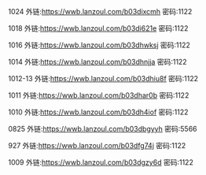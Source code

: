 


1024
外链:https://wwb.lanzoul.com/b03dixcmh 密码:1122


1018
外链:https://wwb.lanzoul.com/b03di621e 密码:1122

1016
外链:https://wwb.lanzoul.com/b03dhwksj 密码:1122

1014
外链:https://wwb.lanzoul.com/b03dhnjja 密码:1122

1012-13
外链:https://wwb.lanzoul.com/b03dhiu8f 密码:1122



1011
外链:https://wwb.lanzoul.com/b03dhar0b 密码:1122

1010
外链:https://wwb.lanzoul.com/b03dh4iof 密码:1122


0825
外链:https://wwb.lanzoul.com/b03dbgyyh 密码:5566

927
外链:https://wwb.lanzoul.com/b03dfg74j 密码:1122

1009
外链:https://wwb.lanzoul.com/b03dgzy6d 密码:1122




